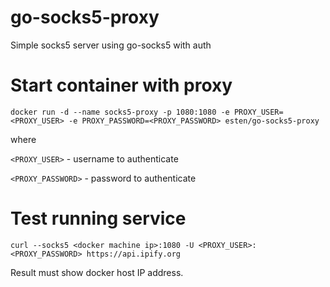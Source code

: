# go-socks5-proxy

Simple socks5 server using go-socks5 with auth

# Start container with proxy
```docker run -d --name socks5-proxy -p 1080:1080 -e PROXY_USER=<PROXY_USER> -e PROXY_PASSWORD=<PROXY_PASSWORD> esten/go-socks5-proxy```

where

```<PROXY_USER>``` - username to authenticate

```<PROXY_PASSWORD>``` - password to authenticate

# Test running service
```curl --socks5 <docker machine ip>:1080 -U <PROXY_USER>:<PROXY_PASSWORD> https://api.ipify.org```

Result must show docker host IP address.
